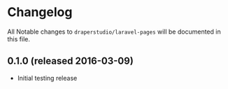 # Changelog

All Notable changes to `draperstudio/laravel-pages` will be documented in this file.

## 0.1.0 (released 2016-03-09)

- Initial testing release

